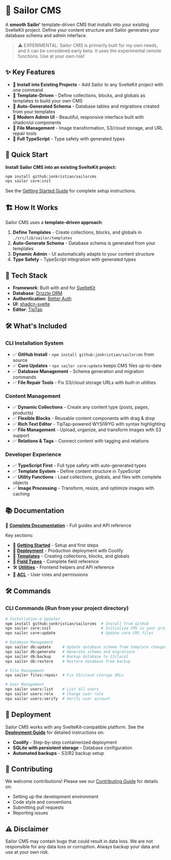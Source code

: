 # 🌊 Sailor CMS

A **smooth Sailin'** template-driven CMS that installs into your existing SvelteKit project. Define your content structure and Sailor generates your database schema and admin interface.

> ⚠️ EXPERIMENTAL: Sailor CMS is primarily built for my own needs, and it can be considered early beta. It uses the experimental remote functions. Use at your own risk!

## ✨ Key Features

- 🚀 **Install into Existing Projects** - Add Sailor to any SvelteKit project with one command
- 🎯 **Template-Driven** - Define collections, blocks, and globals as templates to build your own CMS
- 🔄 **Auto-Generated Schema** - Database tables and migrations created from your templates
- 🎨 **Modern Admin UI** - Beautiful, responsive interface built with shadcn/ui components
- 📁 **File Management** - Image transformation, S3/cloud storage, and URL repair tools
- 🔧 **Full TypeScript** - Type safety with generated types

## 🚀 Quick Start

**Install Sailor CMS into an existing SvelteKit project:**

```bash
npm install github:jonkristian/sailorcms
npx sailor core:init
```

See the [Getting Started Guide](https://jonkristian.github.io/sailorcms/getting-started) for complete setup instructions.

## 🏗️ How It Works

Sailor CMS uses a **template-driven approach**:

1. **Define Templates** - Create collections, blocks, and globals in `./src/lib/sailor/templates`
2. **Auto-Generate Schema** - Database schema is generated from your templates
3. **Dynamic Admin** - UI automatically adapts to your content structure
4. **Type Safety** - TypeScript integration with generated types

## 🚀 Tech Stack

- **Framework**: Built with and for [SvelteKit](https://svelte.dev/)
- **Database**: [Drizzle ORM](https://orm.drizzle.team/)
- **Authentication**: [Better Auth](https://better-auth.com/)
- **UI**: [shadcn-svelte](https://shadcn-svelte.com/)
- **Editor**: [TipTap](https://tiptap.dev/)

## 🛠️ What's Included

### CLI Installation System

- ✅ **GitHub Install** - `npm install github:jonkristian/sailorcms` from source
- ✅ **Core Updates** - `npx sailor core:update` keeps CMS files up-to-date
- ✅ **Database Management** - Schema generation and migration commands
- ✅ **File Repair Tools** - Fix S3/cloud storage URLs with built-in utilities

### Content Management

- ✅ **Dynamic Collections** - Create any content type (posts, pages, products)
- ✅ **Flexible Blocks** - Reusable content components with drag & drop
- ✅ **Rich Text Editor** - TipTap-powered WYSIWYG with syntax highlighting
- ✅ **File Management** - Upload, organize, and transform images with S3 support
- ✅ **Relations & Tags** - Connect content with tagging and relations

### Developer Experience

- ✅ **TypeScript First** - Full type safety with auto-generated types
- ✅ **Template System** - Define content structure in TypeScript
- ✅ **Utility Functions** - Load collections, globals, and files with complete objects
- ✅ **Image Processing** - Transform, resize, and optimize images with caching

## 📚 Documentation

📖 **[Complete Documentation](https://jonkristian.github.io/sailorcms/)** - Full guides and API reference

Key sections:
- 🚀 **[Getting Started](https://jonkristian.github.io/sailorcms/getting-started)** - Setup and first steps
- 🚢 **[Deployment](https://jonkristian.github.io/sailorcms/deployment)** - Production deployment with Coolify
- 📝 **[Templates](https://jonkristian.github.io/sailorcms/templates)** - Creating collections, blocks, and globals
- 🔧 **[Field Types](https://jonkristian.github.io/sailorcms/field-types)** - Complete field reference
- 🛠️ **[Utilities](https://jonkristian.github.io/sailorcms/utilities)** - Frontend helpers and API reference
- 🔐 **[ACL](https://jonkristian.github.io/sailorcms/acl)** - User roles and permissions

## 🛠️ Commands

### CLI Commands (Run from your project directory)

```bash
# Installation & Updates
npm install github:jonkristian/sailorcms  # Install from GitHub
npx sailor core:init                      # Initialize CMS in your project
npx sailor core:update                    # Update core CMS files

# Database Management
npx sailor db:update     # Update database schema from template changes
npx sailor db:generate   # Generate schema and migrations
npx sailor db:backup     # Backup database to S3/local
npx sailor db:restore    # Restore database from backup

# File Management
npx sailor files:repair  # Fix S3/cloud storage URLs

# User Management
npx sailor users:list    # List all users
npx sailor users:role    # Change user role
npx sailor users:verify  # Verify user account
```

## 🚢 Deployment

Sailor CMS works with any SvelteKit-compatible platform. See the **[Deployment Guide](https://jonkristian.github.io/sailorcms/deployment)** for detailed instructions on:

- **Coolify** - Step-by-step containerized deployment
- **SQLite with persistent storage** - Database configuration
- **Automated backups** - S3/R2 backup setup

## 🤝 Contributing

We welcome contributions! Please see our [Contributing Guide](docs/contributing.md) for details on:

- Setting up the development environment
- Code style and conventions
- Submitting pull requests
- Reporting issues

## ⚠️ Disclaimer

Sailor CMS may contain bugs that could result in data loss. We are not responsible for any data loss or corruption. Always backup your data and use at your own risk.

